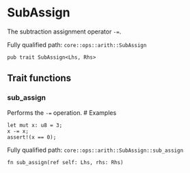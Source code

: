 # SubAssign

The subtraction assignment operator `-=`.

Fully qualified path: `core::ops::arith::SubAssign`

<pre><code class="language-rust">pub trait SubAssign&lt;Lhs, Rhs&gt;</code></pre>

## Trait functions

### sub_assign

Performs the `-=` operation.  # Examples
```cairo
let mut x: u8 = 3;
x -= x;
assert!(x == 0);
```

Fully qualified path: `core::ops::arith::SubAssign::sub_assign`

<pre><code class="language-rust">fn sub_assign(ref self: Lhs, rhs: Rhs)</code></pre>


